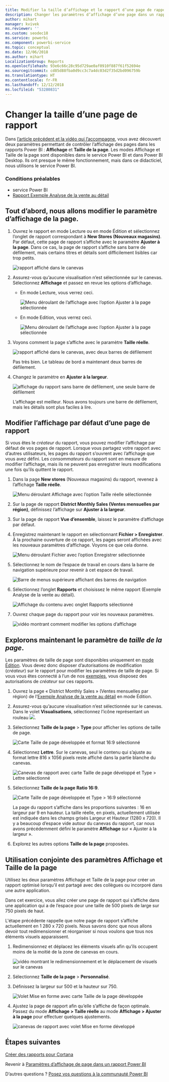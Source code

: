 ```yaml
---
title: Modifier la taille d’affichage et le rapport d’une page de rapport
description: Changer les paramètres d’affichage d’une page dans un rapport Power BI
author: mihart
manager: kvivek
ms.reviewer: ''
ms.custom: seodec18
ms.service: powerbi
ms.component: powerbi-service
ms.topic: conceptual
ms.date: 12/06/2018
ms.author: mihart
LocalizationGroup: Reports
ms.openlocfilehash: 93e6c66c28c95d729ae0af0910f887f61f52694e
ms.sourcegitcommit: cd85d88fba0d9cc3c7a4dc03d2f35d2bd096759b
ms.translationtype: HT
ms.contentlocale: fr-FR
ms.lasthandoff: 12/12/2018
ms.locfileid: "53280831"
---
```

# <a name="change-the-size-of-a-report-page"></a>Changer la taille d’une page de rapport
Dans [l’article précédent et la vidéo qui l’accompagne](../power-bi-report-display-settings.md), vous avez découvert deux paramètres permettant de contrôler l’affichage des pages dans les rapports Power BI : **Affichage** et **Taille de la page**. Les modes Affichage et Taille de la page sont disponibles dans le service Power BI et dans Power BI Desktop. Ils ont presque le même fonctionnement, mais dans ce didacticiel, nous utilisons le service Power BI.

### <a name="prerequisites"></a>Conditions préalables
- service Power BI   
- [Rapport Exemple Analyse de la vente au détail](../sample-retail-analysis.md)

## <a name="first-lets-change-the-page-view-setting"></a>Tout d’abord, nous allons modifier le paramètre d’affichage de la page.

1. Ouvrez le rapport en mode Lecture ou en mode Édition et sélectionnez l’onglet de rapport correspondant à **New Stores (Nouveaux magasins)**. Par défaut, cette page de rapport s’affiche avec le paramètre **Ajuster à la page**.  Dans ce cas, la page de rapport s’affiche sans barre de défilement, mais certains titres et détails sont difficilement lisibles car trop petits.

   ![rapport affiché dans le canevas](media/end-user-report-view/pbi_fit_to_page.png)
2. Assurez-vous qu’aucune visualisation n’est sélectionnée sur le canevas. Sélectionnez **Affichage** et passez en revue les options d’affichage.

   * En mode Lecture, vous verrez ceci.

     ![Menu déroulant de l’affichage avec l’option Ajuster à la page sélectionnée](media/end-user-report-view/power-bi-page-view-menu-new.png)
   * En mode Edition, vous verrez ceci.

     ![Menu déroulant de l’affichage avec l’option Ajuster à la page sélectionnée](media/end-user-report-view/power-bi-view-editing-view.png)

3. Voyons comment la page s’affiche avec le paramètre **Taille réelle**.

   ![rapport affiché dans le canevas, avec deux barres de défilement](media/end-user-report-view/power-bi-actal-size2.png)

   Pas très bien. Le tableau de bord a maintenant deux barres de défilement.
4. Changez le paramètre en **Ajuster à la largeur**.

   ![affichage du rapport sans barre de défilement, une seule barre de défilement](media/end-user-report-view/pbi_fit_to_width.png)

   L’affichage est meilleur. Nous avons toujours une barre de défilement, mais les détails sont plus faciles à lire.

## <a name="change-the-default-view-for-a-report-page"></a>Modifier l’affichage par défaut d’une page de rapport
Si vous êtes le *créateur* du rapport, vous pouvez modifier l’affichage par défaut de vos pages de rapport. Lorsque vous partagez votre rapport avec d’autres utilisateurs, les pages du rapport s’ouvrent avec l’affichage que vous avez défini. Les *consommateurs* du rapport sont en mesure de modifier l’affichage, mais ils ne peuvent pas enregistrer leurs modifications une fois qu’ils quittent le rapport.

1. Dans la page **New stores** (Nouveaux magasins) du rapport, revenez à l’affichage **Taille réelle**.

   ![Menu déroulant Affichage avec l’option Taille réelle sélectionnée](media/end-user-report-view/power-bi-actual-size.png)

2. Sur la page de rapport **District Monthly Sales (Ventes mensuelles par région)**, définissez l’affichage sur **Ajuster à la largeur**.

3. Sur la page de rapport **Vue d’ensemble**, laissez le paramètre d’affichage par défaut.

4. Enregistrez maintenant le rapport en sélectionnant **Fichier > Enregistrer**. À la prochaine ouverture de ce rapport, les pages seront affichées avec les nouveaux paramètres d’affichage. Voyons ce que cela donne.

   ![Menu déroulant Fichier avec l’option Enregistrer sélectionnée](media/end-user-report-view/power-bi-save.png)
3. Sélectionnez le nom de l’espace de travail en cours dans la barre de navigation supérieure pour revenir à cet espace de travail.  

   ![Barre de menus supérieure affichant des barres de navigation](media/end-user-report-view/power-bi-my-workspace.png)
4. Sélectionnez l’onglet **Rapports** et choisissez le même rapport (Exemple Analyse de la vente au détail).

    ![Affichage du contenu avec onglet Rapports sélectionné](media/end-user-report-view/power-bi-new-report2.png)
5. Ouvrez chaque page du rapport pour voir les nouveaux paramètres.

   ![vidéo montrant comment modifier les options d’affichage](media/end-user-report-view/power-bi-page-view.gif)

## <a name="now-lets-explore-the-page-size-setting"></a>Explorons maintenant le paramètre de *taille de la page*.
Les paramètres de taille de page sont disponibles uniquement en [mode Édition](../service-interact-with-a-report-in-editing-view.md). Vous devez donc disposer d’autorisations de modification (*créateur*) sur le rapport pour modifier les paramètres de taille de page. Si vous vous êtes connecté à l’un de nos [exemples](../sample-datasets.md), vous disposez des autorisations de *créateur* sur ces rapports.

1. Ouvrez la page « District Monthly Sales » (Ventes mensuelles par région) de l’[Exemple Analyse de la vente au détail](../sample-retail-analysis.md) en mode Édition.
2. Assurez-vous qu’aucune visualisation n’est sélectionnée sur le canevas.  Dans le volet **Visualisations**, sélectionnez l’icône représentant un rouleau ![](media/end-user-report-view/power-bi-paintroller.png).
3. Sélectionnez **Taille de la page** &gt; **Type** pour afficher les options de taille de page.

   ![Carte Taille de page développée et format 16:9 sélectionné](media/end-user-report-view/power-bi-page-size-menu-new.png)
4. Sélectionnez **Lettre**.  Sur le canevas, seul le contenu qui s’ajuste au format lettre 816 x 1056 pixels reste affiché dans la partie blanche du canevas.

   ![Canevas de rapport avec carte Taille de page développé et Type > Lettre sélectionné](media/end-user-report-view/power-bi-letter-new.png)
5. Sélectionnez **Taille de la page** **Ratio 16:9**.

   ![Carte Taille de page développée et Type > 16:9 sélectionné](media/end-user-report-view/power-bi-16-to-9-new.png)

   La page du rapport s’affiche dans les proportions suivantes : 16 en largeur par 9 en hauteur. La taille réelle, en pixels, actuellement utilisée est indiquée dans les champs grisés Largeur et Hauteur (1280 x 720). Il y a beaucoup d’espace vide autour du canevas du rapport, car nous avons précédemment défini le paramètre **Affichage** sur « Ajuster à la largeur ».
7. Explorez les autres options **Taille de la page** proposées.

## <a name="use-page-view-and-page-size-together"></a>Utilisation conjointe des paramètres Affichage et Taille de la page
Utilisez les deux paramètres Affichage et Taille de la page pour créer un rapport optimisé lorsqu’il est partagé avec des collègues ou incorporé dans une autre application.

Dans cet exercice, vous allez créer une page de rapport qui s’affiche dans une application qui a de l’espace pour une taille de 500 pixels de large sur 750 pixels de haut.

L'étape précédente rappelle que notre page de rapport s’affiche actuellement en 1 280 x 720 pixels. Nous savons donc que nous allons devoir tout redimensionner et réorganiser si nous voulons que tous nos éléments visuels apparaissent.

1. Redimensionnez et déplacez les éléments visuels afin qu’ils occupent moins de la moitié de la zone de canevas en cours.

    ![vidéo montrant le redimensionnement et le déplacement de visuels sur le canevas](media/end-user-report-view/power-bi-custom-view.gif)
2. Sélectionnez **Taille de la page** &gt; **Personnalisé**.
3. Définissez la largeur sur 500 et la hauteur sur 750.

    ![Volet Mise en forme avec carte Taille de la page développée](media/end-user-report-view/power-bi-custom-new.png)
4. Ajustez la page de rapport afin qu’elle s’affiche de façon optimale. Passez du mode **Affichage > Taille réelle** au mode **Affichage > Ajuster à la page** pour effectuer quelques ajustements.

    ![canevas de rapport avec volet Mise en forme développé](media/end-user-report-view/power-bi-final-new.png)

## <a name="next-steps"></a>Étapes suivantes
[Créer des rapports pour Cortana](../service-cortana-answer-cards.md)

Revenir à [Paramètres d’affichage de page dans un rapport Power BI](../power-bi-report-display-settings.md)

D’autres questions ? [Posez vos questions à la communauté Power BI](http://community.powerbi.com/)
